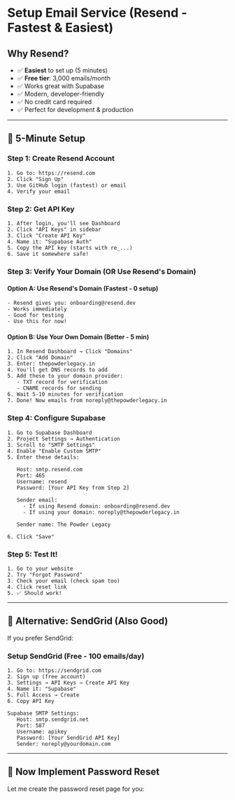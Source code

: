 # Setup Email Service (Resend - Fastest & Easiest)

## Why Resend?
- ✅ **Easiest** to set up (5 minutes)
- ✅ **Free tier**: 3,000 emails/month
- ✅ Works great with Supabase
- ✅ Modern, developer-friendly
- ✅ No credit card required
- ✅ Perfect for development & production

---

## 🚀 5-Minute Setup

### Step 1: Create Resend Account
```
1. Go to: https://resend.com
2. Click "Sign Up"
3. Use GitHub login (fastest) or email
4. Verify your email
```

### Step 2: Get API Key
```
1. After login, you'll see Dashboard
2. Click "API Keys" in sidebar
3. Click "Create API Key"
4. Name it: "Supabase Auth"
5. Copy the API key (starts with re_...)
6. Save it somewhere safe!
```

### Step 3: Verify Your Domain (OR Use Resend's Domain)

#### Option A: Use Resend's Domain (Fastest - 0 setup)
```
- Resend gives you: onboarding@resend.dev
- Works immediately
- Good for testing
- Use this for now!
```

#### Option B: Use Your Own Domain (Better - 5 min)
```
1. In Resend Dashboard → Click "Domains"
2. Click "Add Domain"
3. Enter: thepowderlegacy.in
4. You'll get DNS records to add
5. Add these to your domain provider:
   - TXT record for verification
   - CNAME records for sending
6. Wait 5-10 minutes for verification
7. Done! Now emails from noreply@thepowderlegacy.in
```

### Step 4: Configure Supabase

```
1. Go to Supabase Dashboard
2. Project Settings → Authentication
3. Scroll to "SMTP Settings"
4. Enable "Enable Custom SMTP"
5. Enter these details:

   Host: smtp.resend.com
   Port: 465
   Username: resend
   Password: [Your API Key from Step 2]
   
   Sender email: 
     - If using Resend domain: onboarding@resend.dev
     - If using your domain: noreply@thepowderlegacy.in
   
   Sender name: The Powder Legacy
   
6. Click "Save"
```

### Step 5: Test It!
```
1. Go to your website
2. Try "Forgot Password"
3. Check your email (check spam too)
4. Click reset link
5. ✅ Should work!
```

---

## 📧 Alternative: SendGrid (Also Good)

If you prefer SendGrid:

### Setup SendGrid (Free - 100 emails/day)
```
1. Go to: https://sendgrid.com
2. Sign up (free account)
3. Settings → API Keys → Create API Key
4. Name it: "Supabase"
5. Full Access → Create
6. Copy API Key

Supabase SMTP Settings:
   Host: smtp.sendgrid.net
   Port: 587
   Username: apikey
   Password: [Your SendGrid API Key]
   Sender: noreply@yourdomain.com
```

---

## 🔧 Now Implement Password Reset

Let me create the password reset page for you:

